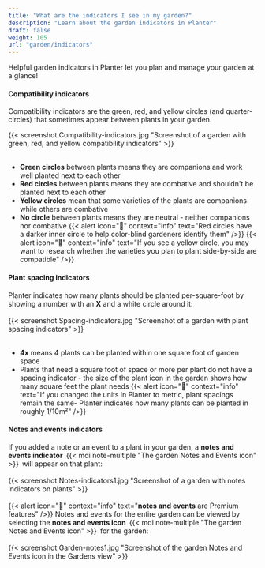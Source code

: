 ```yaml
---
title: "What are the indicators I see in my garden?"
description: "Learn about the garden indicators in Planter"
draft: false
weight: 105
url: "garden/indicators"
---
```

Helpful garden indicators in Planter let you plan and manage your garden at a glance!

#### Compatibility indicators
Compatibility indicators are the green, red, and yellow circles (and quarter-circles) that sometimes appear between plants in your garden.

{{< screenshot Compatibility-indicators.jpg "Screenshot of a garden with green, red, and yellow compatibility indicators" >}} <br /><br />
- **Green circles** between plants means they are companions and work well planted next to each other
- **Red circles** between plants means they are combative and shouldn't be planted next to each other
- **Yellow circles** mean that some varieties of the plants are companions while others are combative
- **No circle** between plants means they are neutral - neither companions nor combative
{{< alert icon="🍅" context="info" text="Red circles have a darker inner circle to help color-blind gardeners identify them" />}}
{{< alert icon="🥕" context="info" text="If you see a yellow circle, you may want to research whether the varieties you plan to plant side-by-side are compatible" />}}

#### Plant spacing indicators
Planter indicates how many plants should be planted per-square-foot by showing a number with an **X** and a white circle around it:<br /><br />
{{< screenshot Spacing-indicators.jpg "Screenshot of a garden with plant spacing indicators" >}}<br /><br />
- **4x** means 4 plants can be planted within one square foot of garden space
- Plants that need a square foot of space or more per plant do not have a spacing indicator - the size of the plant icon in the garden shows how many square feet the plant needs
{{< alert icon="🌱" context="info" text="If you changed the units in Planter to metric, plant spacings remain the same- Planter indicates how many plants can be planted in roughly 1/10m²" />}}

#### Notes and events indicators
If you added a note or an event to a plant in your garden, a **notes and events indicator** {{< mdi note-multiple "The garden Notes and Events icon" >}} will appear on that plant:<br /><br />
{{< screenshot Notes-indicators1.jpg "Screenshot of a garden with notes indicators on plants" >}}<br /><br />
{{< alert icon="💸" context="info" text="**notes and events** are Premium features" />}}
Notes and events for the entire garden can be viewed by selecting the **notes and events icon** {{< mdi note-multiple "The garden Notes and Events icon" >}} for the garden:<br /><br />
{{< screenshot Garden-notes1.jpg "Screenshot of the garden Notes and Events icon in the Gardens view" >}}
